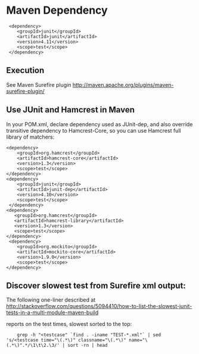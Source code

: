 # Maven Dependency
     <dependency>
	    <groupId>junit</groupId>
	    <artifactId>junit</artifactId>
	    <version>4.11</version>
        <scope>test</scope>
     </dependency> 

## Execution
See Maven Surefire plugin http://maven.apache.org/plugins/maven-surefire-plugin/

## Use JUnit and Hamcrest in Maven
In your POM.xml, declare dependency used as JUnit-dep, and also override transitive dependency to Hamcrest-Core, so you can use Hamcrest full library of matchers:

    <dependency>
    	<groupId>org.hamcrest</groupId>
	    <artifactId>hamcrest-core</artifactId>
	    <version>1.3</version>
        <scope>test</scope>
    </dependency>
    <dependency>
	    <groupId>junit</groupId>
	    <artifactId>junit-dep</artifactId>
	    <version>4.10</version>
        <scope>test</scope>
     </dependency>         
    <dependency>
       <groupId>org.hamcrest</groupId>
       <artifactId>hamcrest-library</artifactId>
       <version>1.3</version>
       <scope>test</scope>
    </dependency>
     <dependency>
        <groupId>org.mockito</groupId>
        <artifactId>mockito-core</artifactId>
        <version>1.9.0</version>
        <scope>test</scope>
    </dependency>

## Discover slowest test from Surefire xml output:
The following one-liner described at http://stackoverflow.com/questions/5094410/how-to-list-the-slowest-junit-tests-in-a-multi-module-maven-build

reports on the test times, slowest sorted to the top:

        grep -h "<testcase" `find . -iname "TEST-*.xml"` | sed 's/<testcase time="\(.*\)" classname="\(.*\)" name="\(.*\)".*/\1\t\2.\3/' | sort -rn | head

